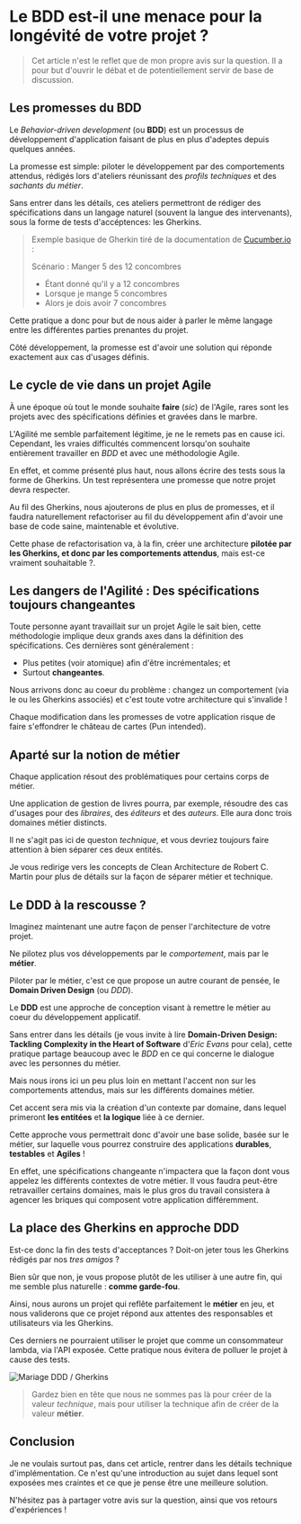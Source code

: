 # Le BDD est-il une menace pour la longévité de votre projet ?

> Cet article n'est le reflet que de mon propre avis sur la question. Il a pour but d'ouvrir le débat et de potentiellement servir de base de discussion.

## Les promesses du BDD

Le *Behavior-driven development* (ou **BDD**) est un processus de développement d'application faisant de plus en plus d'adeptes depuis quelques années.

La promesse est simple: piloter le développement par des comportements attendus, rédigés lors d'ateliers réunissant des *profils techniques* et des *sachants du métier*.

Sans entrer dans les détails, ces ateliers permettront de rédiger des spécifications dans un langage naturel (souvent la langue des intervenants), sous la forme de tests d'accéptences: les Gherkins.

> Exemple basique de Gherkin tiré de la documentation de [Cucumber.io](https://docs.cucumber.io) :
>
> Scénario : Manger 5 des 12 concombres
>
> - Étant donné qu'il y a 12 concombres
> - Lorsque je mange 5 concombres
> - Alors je dois avoir 7 concombres

Cette pratique a donc pour but de nous aider à parler le même langage entre les différentes parties prenantes du projet.

Côté développement, la promesse est d'avoir une solution qui réponde exactement aux cas d'usages définis.

## Le cycle de vie dans un projet Agile

À une époque où tout le monde souhaite **faire** (*sic*) de l'Agile, rares sont les projets avec des spécifications définies et gravées dans le marbre.

L'Agilité me semble parfaitement légitime, je ne le remets pas en cause ici. Cependant, les vraies difficultés commencent lorsqu'on souhaite entièrement travailler en *BDD* et avec une méthodologie Agile.

En effet, et comme présenté plus haut, nous allons écrire des tests sous la forme de Gherkins. Un test représentera une promesse que notre projet devra respecter.

Au fil des Gherkins, nous ajouterons de plus en plus de promesses, et il faudra naturellement refactoriser au fil du développement afin d'avoir une base de code saine, maintenable et évolutive.

Cette phase de refactorisation va, à la fin, créer une architecture **pilotée par les Gherkins, et donc par les comportements attendus**, mais est-ce vraiment souhaitable ?.

## Les dangers de l'Agilité : Des spécifications toujours changeantes

Toute personne ayant travaillait sur un projet Agile le sait bien, cette méthodologie implique deux grands axes dans la définition des spécifications. Ces dernières sont généralement :

- Plus petites (voir atomique) afin d'être incrémentales; et
- Surtout **changeantes**.

Nous arrivons donc au coeur du problème : changez un comportement (via le ou les Gherkins associés) et c'est toute votre architecture qui s'invalide !

Chaque modification dans les promesses de votre application risque de faire s'effondrer le château de cartes (Pun intended).

## Aparté sur la notion de métier

Chaque application résout des problématiques pour certains corps de métier.

Une application de gestion de livres pourra, par exemple, résoudre des cas d'usages pour des *libraires*, des *éditeurs* et des *auteurs*. Elle aura donc trois domaines métier distincts.

Il ne s'agit pas ici de queston *technique*, et vous devriez toujours faire attention à bien séparer ces deux entités.

Je vous redirige vers les concepts de Clean Architecture de Robert C. Martin pour plus de détails sur la façon de séparer métier et technique.

## Le DDD à la rescousse ?

Imaginez maintenant une autre façon de penser l'architecture de votre projet.

Ne pilotez plus vos développements par le *comportement*, mais par le **métier**.

Piloter par le métier, c'est ce que propose un autre courant de pensée, le **Domain Driven Design** (ou *DDD*).

Le **DDD** est une approche de conception visant à remettre le métier au coeur du développement applicatif.

Sans entrer dans les détails (je vous invite à lire **Domain-Driven Design: Tackling Complexity in the Heart of Software** d'*Eric Evans* pour cela), cette pratique partage beaucoup avec le *BDD* en ce qui concerne le dialogue avec les personnes du métier.

Mais nous irons ici un peu plus loin en mettant l'accent non sur les comportements attendus, mais sur les différents domaines métier.

Cet accent sera mis via la création d'un contexte par domaine, dans lequel primeront **les entitées** et **la logique** liée à ce dernier.

Cette approche vous permettrait donc d'avoir une base solide, basée sur le métier, sur laquelle vous pourrez construire des applications **durables**, **testables** et **Agiles** !

En effet, une spécifications changeante n'impactera que la façon dont vous appelez les différents contextes de votre métier. Il vous faudra peut-être retravailler certains domaines, mais le plus gros du travail consistera à agencer les briques qui composent votre application différemment.

## La place des Gherkins en approche DDD

Est-ce donc la fin des tests d'acceptances ? Doit-on jeter tous les Gherkins rédigés par nos *tres amigos* ?

Bien sûr que non, je vous propose plutôt de les utiliser à une autre fin, qui me semble plus naturelle : **comme garde-fou**.

Ainsi, nous aurons un projet qui reflête parfaitement le **métier** en jeu, et nous validerons que ce projet répond aux attentes des responsables et utilisateurs via les Gherkins.

Ces derniers ne pourraient utiliser le projet que comme un consommateur lambda, via l'API exposée. Cette pratique nous évitera de polluer le projet à cause des tests.

![Mariage DDD / Gherkins](https://github.com/ThomasFerro/readmes/blob/master/posts/1-bdd-thread-to-longevity/Mariage%20DDD%20_%20Gherkins.png)

> Gardez bien en tête que nous ne sommes pas là pour créer de la valeur *technique*, mais pour utiliser la technique afin de créer de la valeur **métier**.

## Conclusion

Je ne voulais surtout pas, dans cet article, rentrer dans les détails technique d'implémentation. Ce n'est qu'une introduction au sujet dans lequel sont exposées mes craintes et ce que je pense être une meilleure solution.

N'hésitez pas à partager votre avis sur la question, ainsi que vos retours d'expériences !
